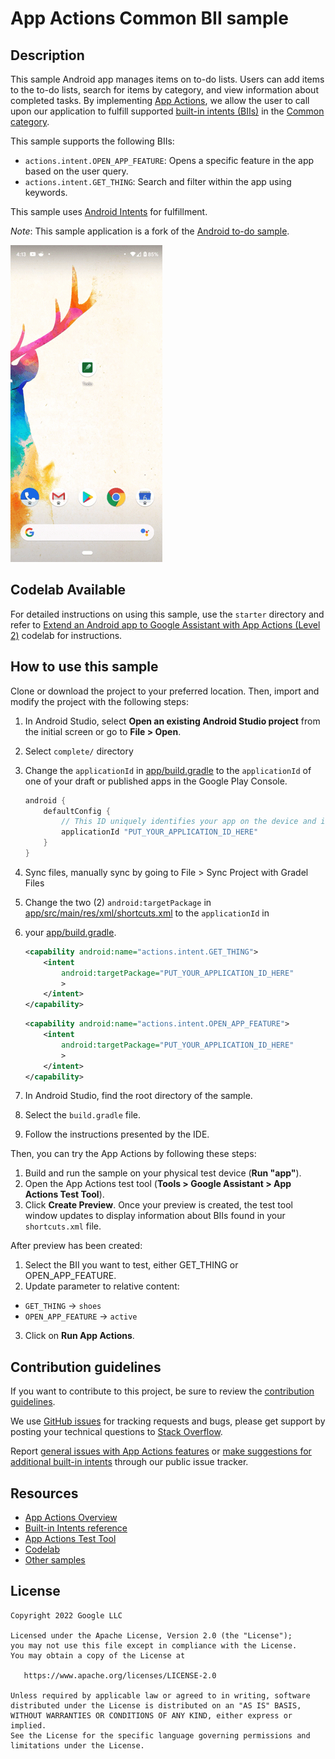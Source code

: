# App Actions Common BII sample


## Description
This sample Android app manages items on to-do lists. Users can add items to
the to-do lists, search for items by category, and view information about
completed tasks. By implementing
[App Actions](https://developer.android.com/guide/app-actions/overview),
we allow the user to call upon our application to fulfill supported
[built-in intents (BIIs)](https://developer.android.com/reference/app-actions/built-in-intents)
in the [Common category](https://developer.android.com/reference/app-actions/built-in-intents/common).


This sample supports the following BIIs:
* `actions.intent.OPEN_APP_FEATURE`: Opens a specific feature in the app based
on the user query.
* `actions.intent.GET_THING`: Search and filter within the app using keywords.


This sample uses [Android Intents](https://developer.android.com/guide/components/intents-filters)
for fulfillment.

_Note_: This sample application is a fork of the
[Android to-do sample](https://github.com/android/architecture-samples).


![alt-text](../media/to-do-demo.gif "App Actions Demo")

## Codelab Available
For detailed instructions on using this sample, use the `starter` directory
and refer to
[Extend an Android app to Google Assistant with App Actions (Level 2)](https://codelabs.developers.google.com/codelabs/appactions-2)
codelab for instructions.

## How to use this sample
Clone or download the project to your preferred location. Then, import and modify the project with
the following steps:

1. In Android Studio, select **Open an existing Android Studio project** from the initial screen
or go to **File > Open**.
2. Select `complete/` directory 
3. Change the `applicationId` in [app/build.gradle](app/build.gradle) to the `applicationId` of
one of your draft or published apps in the Google Play Console.

    ```groovy
    android {
        defaultConfig {
            // This ID uniquely identifies your app on the device and in Google Play
            applicationId "PUT_YOUR_APPLICATION_ID_HERE"
        }
    }
    ```

4. Sync files, manually sync by going to File > Sync Project with Gradel Files
5. Change the two (2) `android:targetPackage` in
[app/src/main/res/xml/shortcuts.xml](app/src/main/res/xml/shortcuts.xml) to the `applicationId` in
6. your [app/build.gradle](app/build.gradle).

    ```xml
    <capability android:name="actions.intent.GET_THING">
        <intent
            android:targetPackage="PUT_YOUR_APPLICATION_ID_HERE"
            >
        </intent>
    </capability>
    ```

    ```xml
    <capability android:name="actions.intent.OPEN_APP_FEATURE">
        <intent
            android:targetPackage="PUT_YOUR_APPLICATION_ID_HERE"
            >
        </intent>
    </capability>
    ```

7. In Android Studio, find the root directory of the sample.
8. Select the `build.gradle` file.
9. Follow the instructions presented by the IDE.

Then, you can try the App Actions by following these steps:

1. Build and run the sample on your physical test device (**Run "app"**).
2. Open the App Actions test tool (**Tools > Google Assistant > App Actions Test Tool**).
3. Click **Create Preview**. Once your preview is created, the test tool window updates to display
information about BIIs found in your `shortcuts.xml` file.

After preview has been created:
1. Select the BII you want to test, either GET_THING or OPEN_APP_FEATURE.
2. Update parameter to relative content:
  - `GET_THING` -> `shoes`
  - `OPEN_APP_FEATURE` -> `active`
3. Click on **Run App Actions**.



## Contribution guidelines

If you want to contribute to this project, be sure to review the
[contribution guidelines](CONTRIBUTING.md).

We use [GitHub issues](https://github.com/android/app-actions-samples/issues) for
tracking requests and bugs, please get support by posting your technical questions to
[Stack Overflow](https://stackoverflow.com/questions/tagged/app-actions).

Report [general issues with App Actions features](https://issuetracker.google.com/issues/new?component=617864&template=1257475)
or [make suggestions for additional built-in intents](https://issuetracker.google.com/issues/new?component=617864&template=1261453)
through our public issue tracker.

## Resources

* [App Actions Overview](https://developer.android.com/guide/app-actions/overview)
* [Built-in Intents reference](https://developer.android.com/reference/app-actions/built-in-intents)
* [App Actions Test Tool](https://developer.android.com/guide/app-actions/test-tool)
* [Codelab](https://developers.google.com/assistant/app/codelabs)
* [Other samples](https://developers.google.com/assistant/app/samples)

## License
```
Copyright 2022 Google LLC

Licensed under the Apache License, Version 2.0 (the "License");
you may not use this file except in compliance with the License.
You may obtain a copy of the License at

   https://www.apache.org/licenses/LICENSE-2.0

Unless required by applicable law or agreed to in writing, software
distributed under the License is distributed on an "AS IS" BASIS,
WITHOUT WARRANTIES OR CONDITIONS OF ANY KIND, either express or implied.
See the License for the specific language governing permissions and
limitations under the License.
```
